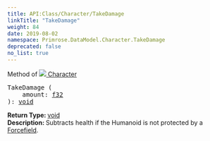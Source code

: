 ```yaml
---
title: API:Class/Character/TakeDamage
linkTitle: "TakeDamage"
weight: 84
date: 2019-08-02
namespace: Primrose.DataModel.Character.TakeDamage
deprecated: false
no_list: true
---
```

Method of <a href="/docs/api-reference/Class/Character"><img src="/icons/silk/humanoid.png"/>&nbsp;Character</a>
<pre class="method-declaration">
TakeDamage (
    amount: <a class="type" href="/docs/api-reference/System/Primitives#single">f32</a>
): <a class="type" href="/docs/api-reference/System/void">void</a></pre>
<b>Return Type: </b>
<a class="type" href="/docs/api-reference/System/void">void</a>
<br/>
<b>Description: </b>
Subtracts health if the Humanoid is not protected by a <a href="/docs/api-reference/Class/Forcefield/" >Forcefield</a>.

